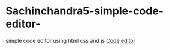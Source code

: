 # Sachinchandra5-simple-code-editor-
simple code editor using html css and js 
<a href="https://sachin-code-editos.netlify.app/">Code editor</a>

